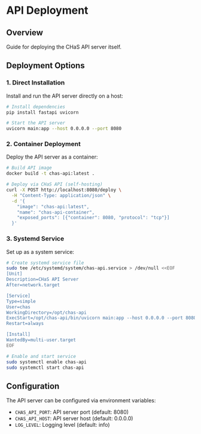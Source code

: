 # API Deployment

## Overview

Guide for deploying the CHaS API server itself.

## Deployment Options

### 1. Direct Installation

Install and run the API server directly on a host:

```bash
# Install dependencies
pip install fastapi uvicorn

# Start the API server
uvicorn main:app --host 0.0.0.0 --port 8080
```

### 2. Container Deployment

Deploy the API server as a container:

```bash
# Build API image
docker build -t chas-api:latest .

# Deploy via CHaS API (self-hosting)
curl -X POST http://localhost:8080/deploy \
  -H "Content-Type: application/json" \
  -d '{
    "image": "chas-api:latest",
    "name": "chas-api-container",
    "exposed_ports": [{"container": 8080, "protocol": "tcp"}]
  }'
```

### 3. Systemd Service

Set up as a system service:

```bash
# Create systemd service file
sudo tee /etc/systemd/system/chas-api.service > /dev/null <<EOF
[Unit]
Description=CHaS API Server
After=network.target

[Service]
Type=simple
User=chas
WorkingDirectory=/opt/chas-api
ExecStart=/opt/chas-api/bin/uvicorn main:app --host 0.0.0.0 --port 8080
Restart=always

[Install]
WantedBy=multi-user.target
EOF

# Enable and start service
sudo systemctl enable chas-api
sudo systemctl start chas-api
```

## Configuration

The API server can be configured via environment variables:

- `CHAS_API_PORT`: API server port (default: 8080)
- `CHAS_API_HOST`: API server host (default: 0.0.0.0)
- `LOG_LEVEL`: Logging level (default: info)